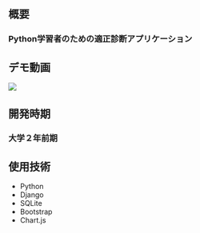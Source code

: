 ## 概要

### Python学習者のための適正診断アプリケーション

## デモ動画

[![](https://img.youtube.com/vi/L3517hibi7A/0.jpg)](https://www.youtube.com/watch?v=L3517hibi7A)

## 開発時期

### 大学２年前期

## 使用技術
- Python
- Django
- SQLite
- Bootstrap
- Chart.js

